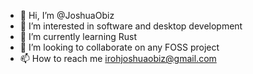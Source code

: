 - 👋 Hi, I’m @JoshuaObiz
- 👀 I’m interested in software and desktop development
- 🌱 I’m currently learning Rust
- 💞️ I’m looking to collaborate on any FOSS project
- 📫 How to reach me irohjoshuaobiz@gmail.com

<!---
JoshuaObiz/JoshuaObiz is a ✨ special ✨ repository because its `README.md` (this file) appears on your GitHub profile.
You can click the Preview link to take a look at your changes.
--->
